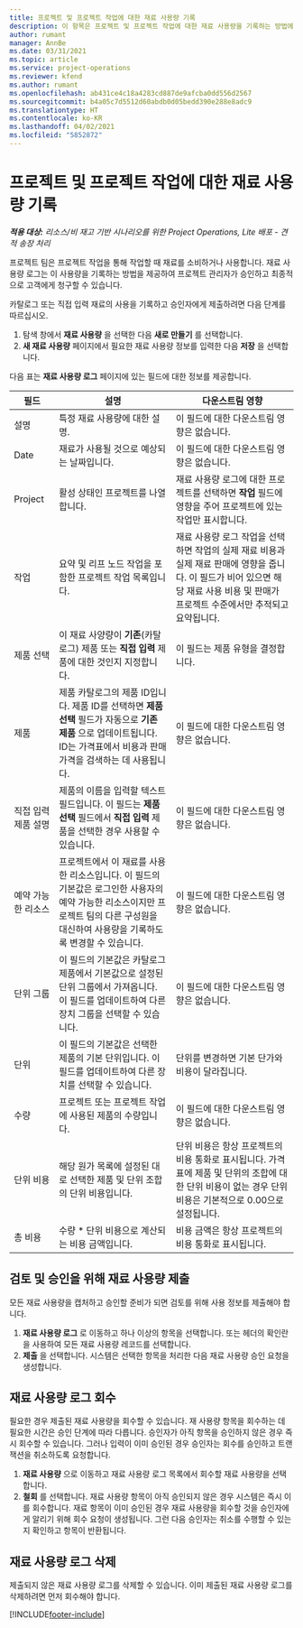 ```yaml
---
title: 프로젝트 및 프로젝트 작업에 대한 재료 사용량 기록
description: 이 항목은 프로젝트 및 프로젝트 작업에 대한 재료 사용량을 기록하는 방법에 대한 정보를 제공합니다.
author: rumant
manager: AnnBe
ms.date: 03/31/2021
ms.topic: article
ms.service: project-operations
ms.reviewer: kfend
ms.author: rumant
ms.openlocfilehash: ab431ce4c18a4283cd887de9afcba0dd556d2567
ms.sourcegitcommit: b4a05c7d5512d60abdb0d05bedd390e288e8adc9
ms.translationtype: HT
ms.contentlocale: ko-KR
ms.lasthandoff: 04/02/2021
ms.locfileid: "5852872"
---
```

# <a name="record-material-usage-on-projects-and-project-tasks"></a>프로젝트 및 프로젝트 작업에 대한 재료 사용량 기록

_**적용 대상:** 리소스/비 재고 기반 시나리오를 위한 Project Operations, Lite 배포 - 견적 송장 처리_

프로젝트 팀은 프로젝트 작업을 통해 작업할 때 재료를 소비하거나 사용합니다. 재료 사용량 로그는 이 사용량을 기록하는 방법을 제공하여 프로젝트 관리자가 승인하고 최종적으로 고객에게 청구할 수 있습니다. 

카탈로그 또는 직접 입력 재료의 사용을 기록하고 승인자에게 제출하려면 다음 단계를 따르십시오. 

1. 탐색 창에서 **재료 사용량** 을 선택한 다음 **새로 만들기** 를 선택합니다.
2. **새 재료 사용량** 페이지에서 필요한 재료 사용량 정보를 입력한 다음 **저장** 을 선택합니다.

다음 표는 **재료 사용량 로그** 페이지에 있는 필드에 대한 정보를 제공합니다. 

| **필드** | **설명** | **다운스트림 영향** |
| --- | --- | --- |
| 설명 | 특정 재료 사용량에 대한 설명. | 이 필드에 대한 다운스트림 영향은 없습니다. |
| Date | 재료가 사용될 것으로 예상되는 날짜입니다. | 이 필드에 대한 다운스트림 영향은 없습니다. |
| Project | 활성 상태인 프로젝트를 나열합니다. | 재료 사용량 로그에 대한 프로젝트를 선택하면 **작업** 필드에 영향을 주어 프로젝트에 있는 작업만 표시합니다. |
| 작업 | 요약 및 리프 노드 작업을 포함한 프로젝트 작업 목록입니다. | 재료 사용량 로그 작업을 선택하면 작업의 실제 재료 비용과 실제 재료 판매에 영향을 줍니다. 이 필드가 비어 있으면 해당 재료 사용 비용 및 판매가 프로젝트 수준에서만 추적되고 요약됩니다. |
| 제품 선택 | 이 재료 사양량이 **기존**(카탈로그) 제품 또는 **직접 입력** 제품에 대한 것인지 지정합니다. | 이 필드는 제품 유형을 결정합니다. |
| 제품 | 제품 카탈로그의 제품 ID입니다. 제품 ID를 선택하면 **제품 선택** 필드가 자동으로 **기존 제품** 으로 업데이트됩니다. ID는 가격표에서 비용과 판매 가격을 검색하는 데 사용됩니다. | 이 필드에 대한 다운스트림 영향은 없습니다. |
| 직접 입력 제품 설명 | 제품의 이름을 입력할 텍스트 필드입니다. 이 필드는 **제품 선택** 필드에서 **직접 입력** 제품을 선택한 경우 사용할 수 있습니다.| 이 필드에 대한 다운스트림 영향은 없습니다. |
| 예약 가능한 리소스| 프로젝트에서 이 재료를 사용한 리소스입니다. 이 필드의 기본값은 로그인한 사용자의 예약 가능한 리소스이지만 프로젝트 팀의 다른 구성원을 대신하여 사용량을 기록하도록 변경할 수 있습니다. | 이 필드에 대한 다운스트림 영향은 없습니다. |
| 단위 그룹 | 이 필드의 기본값은 카탈로그 제품에서 기본값으로 설정된 단위 그룹에서 가져옵니다. 이 필드를 업데이트하여 다른 장치 그룹을 선택할 수 있습니다. | 이 필드에 대한 다운스트림 영향은 없습니다. |
| 단위 | 이 필드의 기본값은 선택한 제품의 기본 단위입니다. 이 필드를 업데이트하여 다른 장치를 선택할 수 있습니다. | 단위를 변경하면 기본 단가와 비용이 달라집니다. |
| 수량 | 프로젝트 또는 프로젝트 작업에 사용된 제품의 수량입니다. | 이 필드에 대한 다운스트림 영향은 없습니다. |
| 단위 비용 | 해당 원가 목록에 설정된 대로 선택한 제품 및 단위 조합의 단위 비용입니다. | 단위 비용은 항상 프로젝트의 비용 통화로 표시됩니다. 가격표에 제품 및 단위의 조합에 대한 단위 비용이 없는 경우 단위 비용은 기본적으로 0.00으로 설정됩니다. |
| 총 비용 | 수량 \* 단위 비용으로 계산되는 비용 금액입니다.| 비용 금액은 항상 프로젝트의 비용 통화로 표시됩니다. |


## <a name="submit-material-usage-for-review-and-approval"></a>검토 및 승인을 위해 재료 사용량 제출 
모든 재료 사용량을 캡처하고 승인할 준비가 되면 검토를 위해 사용 정보를 제출해야 합니다.

1. **재료 사용량 로그** 로 이동하고 하나 이상의 항목을 선택합니다. 또는 헤더의 확인란을 사용하여 모든 재료 사용량 레코드를 선택합니다.
2. **제출** 을 선택합니다. 시스템은 선택한 항목을 처리한 다음 재료 사용량 승인 요청을 생성합니다.

## <a name="recall-a-material-usage-log"></a>재료 사용량 로그 회수

필요한 경우 제출된 재료 사용량을 회수할 수 있습니다. 재 사용량 항목을 회수하는 데 필요한 시간은 승인 단계에 따라 다릅니다.  승인자가 아직 항목을 승인하지 않은 경우 즉시 회수할 수 있습니다. 그러나 입력이 이미 승인된 경우 승인자는 회수를 승인하고 트랜잭션을 취소하도록 요청합니다.

1. **재료 사용량** 으로 이동하고 재료 사용량 로그 목록에서 회수할 재료 사용량을 선택합니다.
2. **철회** 를 선택합니다. 재료 사용량 항목이 아직 승인되지 않은 경우 시스템은 즉시 이를 회수합니다. 재료 항목이 이미 승인된 경우 재료 사용량을 회수할 것을 승인자에게 알리기 위해 회수 요청이 생성됩니다. 그런 다음 승인자는 취소를 수행할 수 있는지 확인하고 항목이 반환됩니다.

## <a name="delete-a-material-usage-log"></a>재료 사용량 로그 삭제

제출되지 않은 재료 사용량 로그를 삭제할 수 있습니다. 이미 제출된 재료 사용량 로그를 삭제하려면 먼저 회수해야 합니다.



[!INCLUDE[footer-include](../includes/footer-banner.md)]
